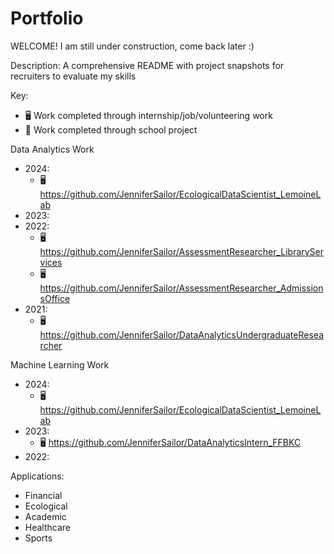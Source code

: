 # Portfolio

WELCOME! I am still under construction, come back later :)

Description:
A comprehensive README with project snapshots for recruiters to evaluate my skills

Key:
- :desktop_computer: Work completed through internship/job/volunteering work
- :notebook: Work completed through school project

Data Analytics Work
- 2024:
  - :desktop_computer: https://github.com/JenniferSailor/EcologicalDataScientist_LemoineLab
- 2023:
- 2022:
  - :desktop_computer: https://github.com/JenniferSailor/AssessmentResearcher_LibraryServices
  - :desktop_computer: https://github.com/JenniferSailor/AssessmentResearcher_AdmissionsOffice
- 2021:
  - :desktop_computer: https://github.com/JenniferSailor/DataAnalyticsUndergraduateResearcher


Machine Learning Work
- 2024:
  - :desktop_computer: https://github.com/JenniferSailor/EcologicalDataScientist_LemoineLab
- 2023:
  - :desktop_computer: https://github.com/JenniferSailor/DataAnalyticsIntern_FFBKC
- 2022:



Applications:
- Financial
- Ecological
- Academic
- Healthcare
- Sports
